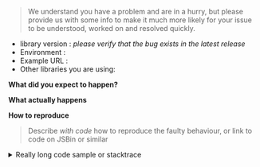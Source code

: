 <!--
Are you wondering how to do something, or something else that is purely
usage related? Please post it to StackOverflow using the `formatio` label.

This makes it possible for the bigger community to help answer your questions.

The issue tracker is solely meant for posting bugs, feature requests and non-usage related issues.
-->

> We understand you have a problem and are in a hurry, but please provide us with some info to make it much more likely for your issue to be understood, worked on and resolved quickly.


* library version : _please verify that the bug exists in the latest release_
* Environment   :
* Example URL   :
* Other libraries you are using:

**What did you expect to happen?**

**What actually happens**

**How to reproduce**
> Describe *with code* how to reproduce the faulty behaviour,
> or link to code on JSBin or similar

<!-- Delete the section below if it is irrelevant to your issue -->
<details>
    <summary>Really long code sample or stacktrace</summary>

    If you need to provide a dump of a stack trace or
    other lengthy material, such as 80 lines of example code,
    please stuff it in a `<details>` tag such as this
    to make the issue more readable. Thanks.
</details>